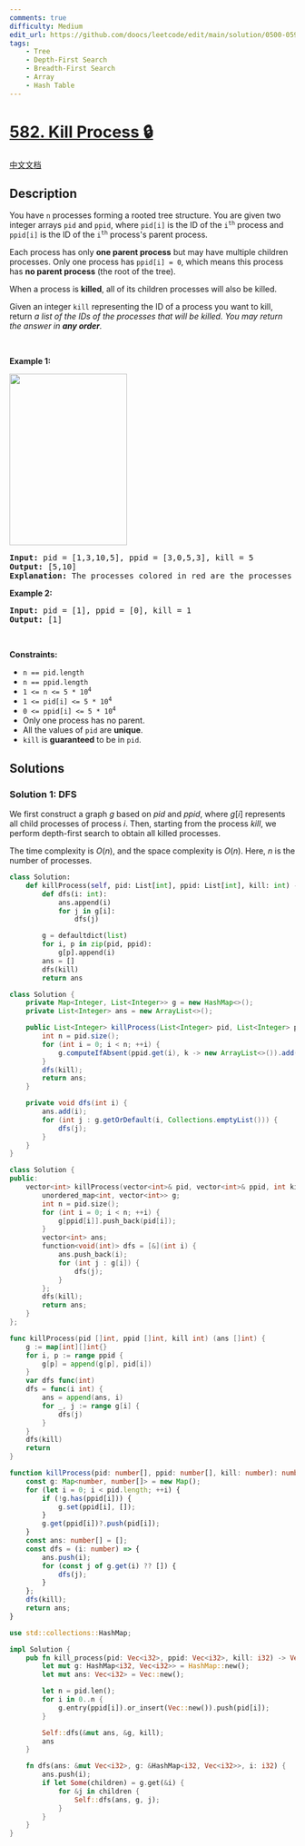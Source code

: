 ```yaml
---
comments: true
difficulty: Medium
edit_url: https://github.com/doocs/leetcode/edit/main/solution/0500-0599/0582.Kill%20Process/README_EN.md
tags:
    - Tree
    - Depth-First Search
    - Breadth-First Search
    - Array
    - Hash Table
---
```


<!-- problem:start -->

# [582. Kill Process 🔒](https://leetcode.com/problems/kill-process)

[中文文档](/solution/0500-0599/0582.Kill%20Process/README.md)

## Description

<!-- description:start -->

<p>You have <code>n</code> processes forming a rooted tree structure. You are given two integer arrays <code>pid</code> and <code>ppid</code>, where <code>pid[i]</code> is the ID of the <code>i<sup>th</sup></code> process and <code>ppid[i]</code> is the ID of the <code>i<sup>th</sup></code> process&#39;s parent process.</p>

<p>Each process has only <strong>one parent process</strong> but may have multiple children processes. Only one process has <code>ppid[i] = 0</code>, which means this process has <strong>no parent process</strong> (the root of the tree).</p>

<p>When a process is <strong>killed</strong>, all of its children processes will also be killed.</p>

<p>Given an integer <code>kill</code> representing the ID of a process you want to kill, return <em>a list of the IDs of the processes that will be killed. You may return the answer in <strong>any order</strong>.</em></p>

<p>&nbsp;</p>
<p><strong class="example">Example 1:</strong></p>
<img alt="" src="https://fastly.jsdelivr.net/gh/doocs/leetcode@main/solution/0500-0599/0582.Kill%20Process/images/ptree.jpg" style="width: 207px; height: 302px;" />
<pre>
<strong>Input:</strong> pid = [1,3,10,5], ppid = [3,0,5,3], kill = 5
<strong>Output:</strong> [5,10]
<strong>Explanation:</strong>&nbsp;The processes colored in red are the processes that should be killed.
</pre>

<p><strong class="example">Example 2:</strong></p>

<pre>
<strong>Input:</strong> pid = [1], ppid = [0], kill = 1
<strong>Output:</strong> [1]
</pre>

<p>&nbsp;</p>
<p><strong>Constraints:</strong></p>

<ul>
	<li><code>n == pid.length</code></li>
	<li><code>n == ppid.length</code></li>
	<li><code>1 &lt;= n &lt;= 5 * 10<sup>4</sup></code></li>
	<li><code>1 &lt;= pid[i] &lt;= 5 * 10<sup>4</sup></code></li>
	<li><code>0 &lt;= ppid[i] &lt;= 5 * 10<sup>4</sup></code></li>
	<li>Only one process has no parent.</li>
	<li>All the values of <code>pid</code> are <strong>unique</strong>.</li>
	<li><code>kill</code> is <strong>guaranteed</strong> to be in <code>pid</code>.</li>
</ul>

<!-- description:end -->

## Solutions

<!-- solution:start -->

### Solution 1: DFS

We first construct a graph $g$ based on $pid$ and $ppid$, where $g[i]$ represents all child processes of process $i$. Then, starting from the process $kill$, we perform depth-first search to obtain all killed processes.

The time complexity is $O(n)$, and the space complexity is $O(n)$. Here, $n$ is the number of processes.

<!-- tabs:start -->

```python
class Solution:
    def killProcess(self, pid: List[int], ppid: List[int], kill: int) -> List[int]:
        def dfs(i: int):
            ans.append(i)
            for j in g[i]:
                dfs(j)

        g = defaultdict(list)
        for i, p in zip(pid, ppid):
            g[p].append(i)
        ans = []
        dfs(kill)
        return ans
```

```java
class Solution {
    private Map<Integer, List<Integer>> g = new HashMap<>();
    private List<Integer> ans = new ArrayList<>();

    public List<Integer> killProcess(List<Integer> pid, List<Integer> ppid, int kill) {
        int n = pid.size();
        for (int i = 0; i < n; ++i) {
            g.computeIfAbsent(ppid.get(i), k -> new ArrayList<>()).add(pid.get(i));
        }
        dfs(kill);
        return ans;
    }

    private void dfs(int i) {
        ans.add(i);
        for (int j : g.getOrDefault(i, Collections.emptyList())) {
            dfs(j);
        }
    }
}
```

```cpp
class Solution {
public:
    vector<int> killProcess(vector<int>& pid, vector<int>& ppid, int kill) {
        unordered_map<int, vector<int>> g;
        int n = pid.size();
        for (int i = 0; i < n; ++i) {
            g[ppid[i]].push_back(pid[i]);
        }
        vector<int> ans;
        function<void(int)> dfs = [&](int i) {
            ans.push_back(i);
            for (int j : g[i]) {
                dfs(j);
            }
        };
        dfs(kill);
        return ans;
    }
};
```

```go
func killProcess(pid []int, ppid []int, kill int) (ans []int) {
	g := map[int][]int{}
	for i, p := range ppid {
		g[p] = append(g[p], pid[i])
	}
	var dfs func(int)
	dfs = func(i int) {
		ans = append(ans, i)
		for _, j := range g[i] {
			dfs(j)
		}
	}
	dfs(kill)
	return
}
```

```ts
function killProcess(pid: number[], ppid: number[], kill: number): number[] {
    const g: Map<number, number[]> = new Map();
    for (let i = 0; i < pid.length; ++i) {
        if (!g.has(ppid[i])) {
            g.set(ppid[i], []);
        }
        g.get(ppid[i])?.push(pid[i]);
    }
    const ans: number[] = [];
    const dfs = (i: number) => {
        ans.push(i);
        for (const j of g.get(i) ?? []) {
            dfs(j);
        }
    };
    dfs(kill);
    return ans;
}
```

```rust
use std::collections::HashMap;

impl Solution {
    pub fn kill_process(pid: Vec<i32>, ppid: Vec<i32>, kill: i32) -> Vec<i32> {
        let mut g: HashMap<i32, Vec<i32>> = HashMap::new();
        let mut ans: Vec<i32> = Vec::new();

        let n = pid.len();
        for i in 0..n {
            g.entry(ppid[i]).or_insert(Vec::new()).push(pid[i]);
        }

        Self::dfs(&mut ans, &g, kill);
        ans
    }

    fn dfs(ans: &mut Vec<i32>, g: &HashMap<i32, Vec<i32>>, i: i32) {
        ans.push(i);
        if let Some(children) = g.get(&i) {
            for &j in children {
                Self::dfs(ans, g, j);
            }
        }
    }
}
```

<!-- tabs:end -->

<!-- solution:end -->

<!-- problem:end -->
